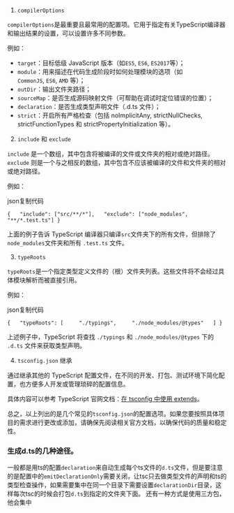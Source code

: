 1.  `compilerOptions`

`compilerOptions`是最重要且最常用的配置项。它用于指定有关TypeScript编译器和输出结果的设置，可以设置许多不同参数。

例如：

-   `target`：目标低级 JavaScript 版本（如`ES5`, `ES6`, `ES2017`等）；
-   `module`：用来描述在代码生成阶段时如何处理模块的选项（如`CommonJS`, `ES6`, `AMD` 等）；
-   `outDir`：输出文件夹路径；
-   `sourceMap`：是否生成源码映射文件（可帮助在调试时定位错误的位置）；
-   `declaration`：是否生成类型声明文件（.d.ts 文件）；
-   `strict`：开启所有严格检查（包括 noImplicitAny, strictNullChecks, strictFunctionTypes 和 strictPropertyInitialization 等）。

2.  `include` 和 `exclude`

`include` 是一个数组，其中包含将被编译的文件或文件夹的相对或绝对路径。`exclude` 则是一个与之相反的数组，其中包含不应该被编译的文件和文件夹的相对或绝对路径。

例如：

json复制代码

`{   "include": ["src/**/*"],   "exclude": ["node_modules", "**/*.test.ts"] }`

上面的例子告诉 TypeScript 编译器只编译`src`文件夹下的所有文件，但排除了`node_modules`文件夹和所有 `.test.ts` 文件。

3.  `typeRoots`

`typeRoots`是一个指定类型定义文件的（根）文件夹列表。这些文件将不会经过具体模块解析而被直接引用。

例如：

json复制代码

`{   "typeRoots": [     "./typings",     "./node_modules/@types"   ] }`

上述例子中，TypeScript 将查找 `./typings` 和 `./node_modules/@types` 下的 `.d.ts` 文件来获取类型声明。

4.  `tsconfig.json` 继承

通过继承其他的 TypeScript 配置文件，在不同的开发、打包、测试环境下简化配置，也方便多人开发或管理琐碎的配置信息。

具体内容可以参考 TypeScript 官网文档：[在 tsconfig 中使用 extends](https://www.typescriptlang.org/tsconfig#extends)。

总之，以上列出的是几个常见的`tsconfig.json`的配置选项。如果您要按照具体项目的需求进行更改或添加，请确保先阅读相关官方文档，以确保代码的质量和稳定性。


### 生成d.ts的几种途径。
一般都是用ts的配置`declaration`来自动生成每个ts文件的`d.ts`文件，但是要注意的是配置中的`emitDeclarationOnly`需要关闭，让tsc只去做类型文件的声明和ts的类型检查操作，如果需要集中在同一个目录下需要设置`declarationDir`目录，这样每次tsc的时候会打包`d.ts`到指定的文件夹下面。
还有一种方式是使用三方包，他会集中
